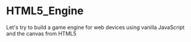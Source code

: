# HTML5_Engine
Let's try to build a game engine for web devices using vanilla JavaScript and the canvas from HTML5
